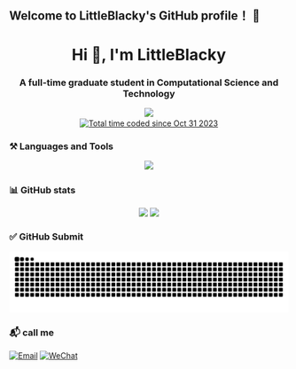 ## Welcome to LittleBlacky's GitHub profile！ 👋
<h1 align="center">Hi 👋, I'm LittleBlacky</h1>
<h3 align="center" >A full-time graduate student in Computational Science and Technology</h3>
<!-- <p align="center">
  <a href="https://github.com/anuraghazra/github-readme-stats">
    <img align="center" src="https://github-readme-stats.vercel.app/api?username=LittleBlacky&show_icons=true&theme=radical" />
  </a>
  <a href="https://github.com/anuraghazra/convoychat">
    <img align="center" src="https://github-readme-stats.vercel.app/api/top-langs/?username=LittleBlacky&layout=compact" />
  </a>
<p align="center"> -->

<p align="center"><img src="https://komarev.com/ghpvc/?username=Dilettante258" /><br /><a href="https://wakatime.com/@018b8500-f033-47a0-93a2-83a68470fe74"><img src="https://wakatime.com/badge/user/018b8500-f033-47a0-93a2-83a68470fe74.svg" alt="Total time coded since Oct 31 2023" /></a><p />

### ⚒️ Languages and Tools
<p align="center">
  <a href="https://skillicons.dev">
    <img src="https://skillicons.dev/icons?i=html,css,scss,js,ts,vue,react,nextjs,threejs,nodejs,nestjs,redis,mysql,nginx,docker,linux&perline=7&theme=light" />
  </a>
<p align="center">

### 📊 GitHub stats
<p align="center">
  <img src="https://github-readme-stats.vercel.app/api?username=LittleBlacky" style="width: 50%"/>
  <img src="https://github-readme-stats.vercel.app/api/top-langs/?username=LittleBlacky&layout=compact" style="width: 50%"/>
<p />


### ✅ GitHub Submit

<!-- 放置贪吃蛇游戏 -->
<picture>
<!-- 根据主题颜色来决定用亮的还是黑的 -->
  <source media="(prefers-color-scheme: dark)" srcset="https://github.com/LittleBlacky/LittleBlacky/blob/output/github-contribution-grid-snake-dark.svg" />
  <source media="(prefers-color-scheme: light)" srcset="https://github.com/LittleBlacky/LittleBlacky/blob/output/github-contribution-grid-snake.svg" />
  <img alt="github contribution grid snake" src="https://github.com/LittleBlacky/LittleBlacky/blob/output/github-contribution-grid-snake.svg" />
</picture>

### 📬 call me

[![Email](https://img.shields.io/badge/Email-D14836?style=for-the-badge&logo=gmail&logoColor=white)](mailto:805399080@qq.com)
[![WeChat](https://img.shields.io/badge/WeChat-000000?style=for-the-badge&logo=wechat&logoColor=white)](/assets/wechat.png)
